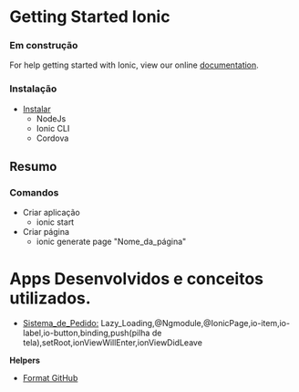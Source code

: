 # Getting Started Ionic

### Em construção

For help getting started with Ionic, view our online [documentation](https://ionicframework.com/docs).

### Instalação

- [Instalar](https://ionicframework.com/docs/intro/installation)
  - NodeJs
  - Ionic CLI
  - Cordova

## Resumo

### Comandos

- Criar aplicação
  - ionic start
- Criar página
  - ionic generate page "Nome_da_página"

# Apps Desenvolvidos e conceitos utilizados.

- [Sistema_de_Pedido:](https://github.com/thomaserick/ionic_studies/tree/CursoSpringIonic) Lazy_Loading,@Ngmodule,@IonicPage,io-item,io-label,io-button,binding,push(pilha de tela),setRoot,ionViewWillEnter,ionViewDidLeave

**Helpers**

- [Format GitHub](https://help.github.com/en/articles/basic-writing-and-formatting-syntax)
